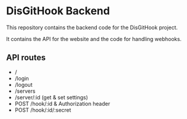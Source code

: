 # DisGitHook Backend

This repository contains the backend code for the DisGitHook project.

It contains the API for the website and the code for handling webhooks.

## API routes

- /
- /login
- /logout
- /servers
- /server/:id (get & set settings)
- POST /hook/:id & Authorization header
- POST /hook/:id/:secret
